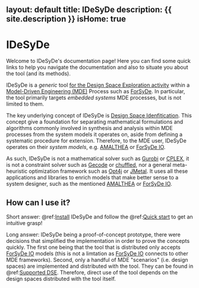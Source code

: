layout: default
title: IDeSyDe
description: {{ site.description }}
isHome: true
---

# IDeSyDe

Welcome to IDeSyDe's documentation page! Here you can find some quick links to help you navigate the documentation
and also to situate you about the tool (and its methods).


IDeSyDe is a *generic* tool [for the Design Space Exploration activity](https://forsyde.github.io#our-vision)
within a [Model-Driven Engineering (MDE)](https://www.sciencedirect.com/topics/computer-science/model-driven-engineering)
Process such as [ForSyDe](https://forsyde.github.io/). In particular,
the tool primarily targets *embedded systems* MDE processes, but is not limited to them.


The key underlying concept of IDeSyDe is [Design Space Idenfitication](https://ieeexplore.ieee.org/document/9474082).
This concept give a foundation for separating mathematical formulations and algorithms commonly involved in synthesis and analysis within MDE processes
from the system models it operates on, aside from defining a systematic procedure for extension.
Therefore, to the MDE user, IDeSyDe operates on their *system models*, e.g. [AMALTHEA](https://www.eclipse.org/app4mc/) or 
[ForSyDe IO](https://forsyde.github.io/).

<!-- IDeSyDe is in fact an implementation of it, and it powers all guarantees and decoupling
seen in the tool itself.  Try [Concepts](/concepts)! -->

<!-- ## What is IDeSyDe? -->

As such, IDeSyDe is not a mathematical solver such as [Gurobi](https://www.gurobi.com/) or 
[CPLEX](https://www.ibm.com/analytics/cplex-optimizer), it is not a constraint solver
such as [Gecode](https://www.gecode.org/) or [chuffled](https://github.com/chuffed/chuffed),
nor a general meta-heuristic optimization framework
such as [Opt4j](https://sdarg.github.io/opt4j/) or [JMetal](https://jmetal.github.io/jMetal/).
It uses all these applications and libraries to enrich models that make
better sense to a system designer, such as the mentioned [AMALTHEA](https://www.eclipse.org/app4mc/) or 
[ForSyDe IO](https://forsyde.github.io/forsyde-io). 

<!-- A quick glance at [Concepts](/concepts) can likely clarify this further! -->

## How can I use it?

Short answer: @ref:[Install](usage/install.md) IDeSyDe and follow the @ref:[Quick start](usage/quickstart.md) to get an intuitive grasp!

Long answer:
IDeSyDe being a proof-of-concept prototype, there were decisions that simplified the implementation in order
to prove the concepts quickly. The first one being that the tool that is distributed only accepts [ForSyDe IO](https://forsyde.github.io/)
models (this is not a limtation as [ForSyDe IO](https://forsyde.github.io/) connects to other MDE frameworks). 
Second, only a handful of MDE "scenarios" (i.e. design spaces) are implemented and distributed with the tool.
They can be found in @ref:[Supported DSE](status.md).
Therefore, direct use of the tool depends on the design spaces distributed with the tool itself. 
<!-- Check @ref:[Guidelines](usage/guidelines.md)
to see how one would extends IDeSyDe or ForSyDe IO to support a design space different than those that exist. -->

<!-- 
## What can IDeSyDe do for me?

As a tool for Design Space Exploration, IDeSyDe can potentially give you design decisions on your models
such as mappings, schedules, allocations among others. 

These decisions are not random: they respect
design constraints such as memory, time or energy.

This also means that if you let IDeSyDe run long enough, and have just the right amount of computational resources,
it can can give back a solution "*Your design is not possible*".
It is always good to know designs are not possible before they crash! -->

